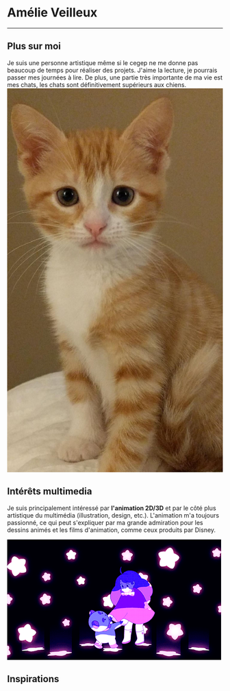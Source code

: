 # Amélie Veilleux
---------------
## Plus sur moi
Je suis une personne artistique même si le cegep ne me donne pas beaucoup de temps pour réaliser des projets. J'aime la lecture, je pourrais passer mes journées à lire. De plus, une partie très importante de ma vie est mes chats, les chats sont définitivement supérieurs aux chiens. 
![Image](meow.jpg)

## Intérêts multimedia
Je suis principalement intéressé par **l'animation 2D/3D** et par le côté plus artistique du multimédia (illustration, design, etc.). L'animation m'a toujours passionné, ce qui peut s'expliquer par ma grande admiration pour les dessins animés et les films d'animation, comme ceux produits par Disney.

![Image](beeandpuppucatghif.gif)

## Inspirations
